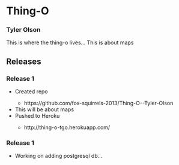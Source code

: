 <h1>Thing-O</h1>
<h3>Tyler Olson</h3>

<p>This is where the thing-o lives... This is about maps</p>


<h2>Releases</h2>

<h3>Release 1</h3>

<ul>
  <li>Created repo</li>
  <ul><li>https://github.com/fox-squirrels-2013/Thing-O--Tyler-Olson</li></ul>
  <li>This will be about maps</li>
  <li>Pushed to Heroku</li>
  <ul><li>http://thing-o-tgo.herokuapp.com/</li></ul>  
</ul>


<h3>Release 1</h3>

<ul>
	<li>Working on adding postgresql db...</li>